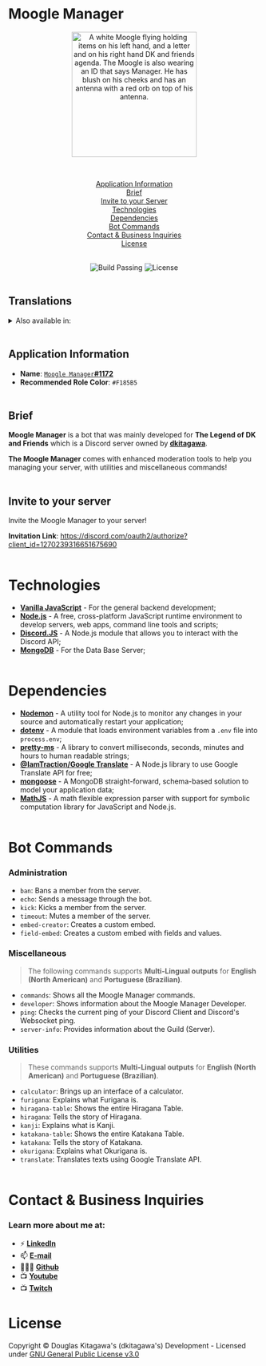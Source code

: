 # Moogle Manager

<p align=center>
<img src="https://i.imgur.com/zhNQNG8.png" width="250px" alt="A white Moogle flying holding items on his left hand, and a letter and on his right hand DK and friends agenda. The Moogle is also wearing an ID that says Manager. He has blush on his cheeks and has an antenna with a red orb on top of his antenna." loading="lazy" />
</p>
<br />

<center>

[Application Information](#application-information)<br />
[Brief](#brief)<br />
[Invite to your Server](#invite-to-your-server)<br />
[Technologies](#technologies)<br />
[Dependencies](#dependencies)<br />
[Bot Commands](#bot-commands)<br />
[Contact & Business Inquiries](#contact--business-inquiries)<br />
[License](#license)<br />
<br />

![Build Passing](https://img.shields.io/badge/build-passing-brightgreen) ![License](https://camo.githubusercontent.com/a40de0257320518fb90f63064c57e70bc026d492b258b4ea42ec58f1e5f2279c/68747470733a2f2f696d672e736869656c64732e696f2f6769746875622f6c6963656e73652f72617468656e612f72617468656e612e737667)
<br /><br />

</center>

Translations
---
<details>
<summary>Also available in:</summary>

- [English](./README.md)
- [Spanish](docs/translations/README-es.md)
- [Portuguese](docs/translations/README-pt-br.md)
- [Japanese](docs/translations/README-jp.md)
</details>
<br />

## Application Information
- **Name**: [`Moogle Manager`**#1172**](https://discord.com/users/1221986587399815198/)
- **Recommended Role Color**: `#F185B5`
<br /><br />

## Brief
**Moogle Manager** is a bot that was mainly developed for **The Legend of DK and Friends** which is a Discord server owned by **[dkitagawa](https://discord.com/users/737103505663328356/)**.

**The Moogle Manager** comes with enhanced moderation tools to help you managing your server, with utilities and miscellaneous commands!
<br /><br />

## Invite to your server
Invite the Moogle Manager to your server!

**Invitation Link**: https://discord.com/oauth2/authorize?client_id=1270239316651675690
<br /><br />

# Technologies
- [**Vanilla JavaScript**](https://developer.mozilla.org/en-US/docs/Web/JavaScript) - For the general backend development;
- [**Node.js**]() - A free, cross-platform JavaScript runtime environment to develop servers, web apps, command line tools and scripts;
- [**Discord.JS**](https://discord.js.org/) - A Node.js module that allows you to interact with the Discord API;
- [**MongoDB**](https://www.mongodb.com/company/what-is-mongodb) - For the Data Base Server;
<br /><br />

# Dependencies
- [**Nodemon**](https://nodemon.io/) - A utility tool for Node.js to monitor any changes in your source and automatically restart your application;
- [**dotenv**](https://www.npmjs.com/package/dotenv) - A module that loads environment variables from a `.env` file into `process.env`;
- [**pretty-ms**](https://www.npmjs.com/package/pretty-ms) - A library to convert milliseconds, seconds, minutes and hours to human readable strings;
- [**@IamTraction/Google Translate**](https://www.npmjs.com/package/@iamtraction/google-translate) - A Node.js library to use Google Translate API for free;
- [**mongoose**](https://mongoosejs.com/) - A MongoDB straight-forward, schema-based solution to model your application data;
- [**MathJS**](https://mathjs.org/) - A math flexible expression parser with support for symbolic computation library for JavaScript and Node.js.
<br /><br />

# Bot Commands

### Administration
- `ban`: Bans a member from the server.
- `echo`: Sends a message through the bot.
- `kick`: Kicks a member from the server.
- `timeout`: Mutes a member of the server.
- `embed-creator`: Creates a custom embed.
- `field-embed`: Creates a custom embed with fields and values.

### Miscellaneous
> The following commands supports **Multi-Lingual outputs** for **English (North American)** and **Portuguese (Brazilian)**.
- `commands`: Shows all the Moogle Manager commands.
- `developer`: Shows information about the Moogle Manager Developer.
- `ping`: Checks the current ping of your Discord Client and Discord's Websocket ping.
- `server-info`: Provides information about the Guild (Server).

### Utilities
> These commands supports **Multi-Lingual outputs** for **English (North American)** and **Portuguese (Brazilian)**.
- `calculator`: Brings up an interface of a calculator.
- `furigana`: Explains what Furigana is.
- `hiragana-table`: Shows the entire Hiragana Table.
- `hiragana`: Tells the story of Hiragana.
- `kanji`: Explains what is Kanji.
- `katakana-table`: Shows the entire Katakana Table.
- `katakana`: Tells the story of Katakana.
- `okurigana`: Explains what Okurigana is.
- `translate`: Translates texts using Google Translate API.
<br /><br />

# Contact & Business Inquiries
### **Learn more about me at:**
- ⚡ [**LinkedIn**](https://linkedin.com/in/douglas-kitagawa/)
- 📫 [**E-mail**](mailto:douglaskitagawa@proton.me)
- 👨🏻‍💻 [**Github**](https://github.com/sdkitagawa)
- 📺 [**Youtube**](https://www.youtube.com/@dkitagawa)
- 📺 [**Twitch**](https://www.twitch.tv/kitbitdots)

# License
Copyright © Douglas Kitagawa's (dkitagawa's) Development - Licensed under [GNU General Public License v3.0](./LICENSE.bib)

